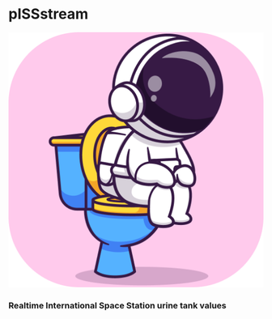 # pISSstream

![icon.png](assets/icon.png)


### Realtime International Space Station urine tank values
